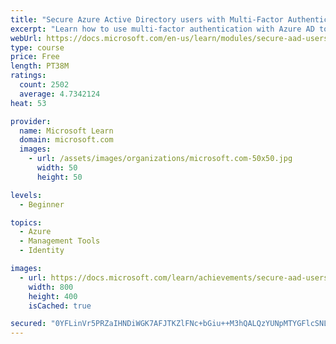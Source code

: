 ```yaml
---
title: "Secure Azure Active Directory users with Multi-Factor Authentication"
excerpt: "Learn how to use multi-factor authentication with Azure AD to harden your user accounts."
webUrl: https://docs.microsoft.com/en-us/learn/modules/secure-aad-users-with-mfa/
type: course
price: Free
length: PT38M
ratings:
  count: 2502
  average: 4.7342124
heat: 53

provider:
  name: Microsoft Learn
  domain: microsoft.com
  images:
    - url: /assets/images/organizations/microsoft.com-50x50.jpg
      width: 50
      height: 50

levels:
  - Beginner

topics:
  - Azure
  - Management Tools
  - Identity

images:
  - url: https://docs.microsoft.com/learn/achievements/secure-aad-users-with-mfa-social.png
    width: 800
    height: 400
    isCached: true

secured: "0YFLinVr5PRZaIHNDiWGK7AFJTKZlFNc+bGiu++M3hQALQzYUNpMTYGFlcSNLtfQI3hGxB+Cc+VIy382Jfa33Qv8kDrw59XedLBr39TjTcHN+ZgMCmLo/WMI8kac3sUIpRkeRtWX4L+BjLn3Fe/XiAV/fXXEM6ipbQk6mgutiYPAesokhyHk3PxBbK1V+Pw6+KscQb/YX2ClwvOW02KCIRnjRReDEVvUZSpYaqtTHCVEGYWn8Jtdch3fXVXaeXuJ0yVvPPut8tB69mBOVRlFV8urS1JW954bnHY/mrPUwbv5g4eoUZO2DTS6EUnLMUaT74iUeyTUeWUhCKENKChz9Yr2Ou1ygKaXMlfva4Vf8fQYApCWAbz7EOIJpDMdaUf22Q0HTLKVvbOA/wHmmbpIDkXY7XENwYFn4OulGBQwMPo=;BHZNzGRNzvkW3xIJvaYoYg=="
---
```


